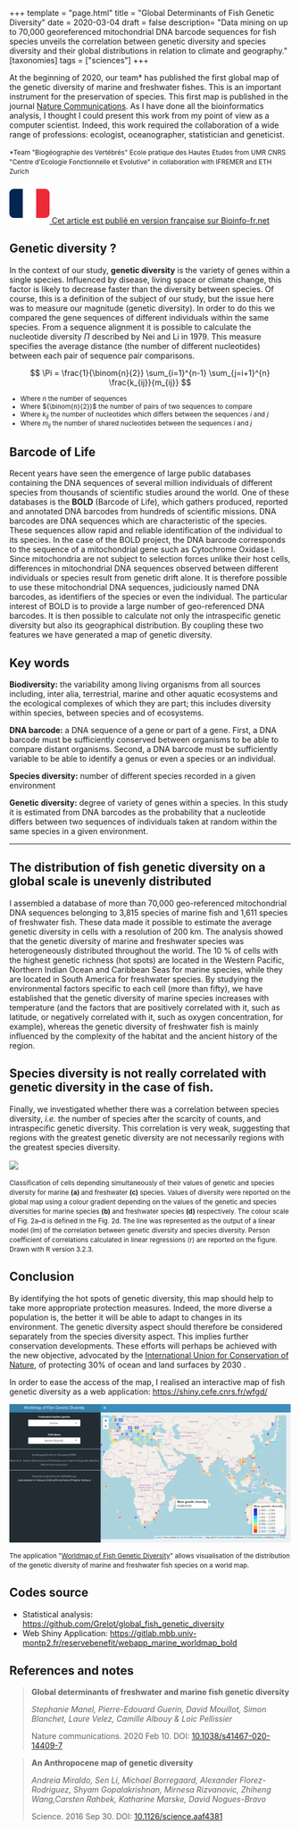 +++
template = "page.html"
title = "Global Determinants of Fish Genetic Diversity"
date =  2020-03-04
draft = false
description= "Data mining on up to 70,000 georeferenced mitochondrial DNA barcode sequences for fish species unveils the correlation between genetic diversity and species diversity and their global distributions in relation to climate and geography."
[taxonomies]
tags = ["sciences"]
+++


At the beginning of 2020, our team* has published the first global map of the genetic diversity of marine and freshwater fishes. This is an important instrument for the preservation of species. This first map is published in the journal [Nature Communications](https://doi.org/10.1038/s41467-020-14409-7). As I have done all the bioinformatics analysis, I thought I could present this work from my point of view as a computer scientist. Indeed, this work required the collaboration of a wide range of professions: ecologist, oceanographer, statistician and geneticist.
<!-- more -->

<small> *Team "Biogéographie des Vertébrés" Ecole pratique des Hautes Etudes from UMR CNRS "Centre d'Ecologie Fonctionnelle et Evolutive" in collaboration with IFREMER  and ETH Zurich</small>

<a href="https://bioinfo-fr.net/la-premiere-carte-de-la-diversite-genetique-des-poissons-publiee" 
   class="external-article-box" 
   target="_blank" 
   rel="noopener noreferrer">
  <img src="/flags/fr.svg" alt="Drapeau français" class="flag-icon">
  <span>Cet article est publié en version française sur Bioinfo-fr.net</span>
</a>

## Genetic diversity ?

In the context of our study, **genetic diversity** is the variety of genes within a single species. Influenced by disease, living space or climate change, this factor is likely to decrease faster than the diversity between species. Of course, this is a definition of the subject of our study, but the issue here was to measure our magnitude (genetic diversity). In order to do this we compared the gene sequences of different individuals within the same species. From a sequence alignment it is possible to calculate the nucleotide diversity ${\Pi}$ described by Nei and Li in 1979. This measure specifies the average distance (the number of different nucleotides) between each pair of sequence pair comparisons.


$$
\Pi = \frac{1}{\binom{n}{2}} \sum_{i=1}^{n-1} \sum_{j=i+1}^{n} \frac{k_{ij}}{m_{ij}}
$$
<small>

* Where ${n}$ the number of sequences
* Where ${\binom{n}{2}}$ the number of pairs of two sequences to compare
* Where ${k_{ij}}$ the number of nucleotides which differs between the sequences ${i}$ and ${j}$
* Where ${m_{ij}}$ the number of shared nucleotides between the sequences ${i}$ and ${j}$

</small>

## Barcode of Life


Recent years have seen the emergence of large public databases containing the DNA sequences of several million individuals of different species from thousands of scientific studies around the world. One of these databases is the **BOLD** (Barcode of Life), which gathers produced, reported and annotated DNA barcodes from hundreds of scientific missions. DNA barcodes are DNA sequences which are characteristic of the species. These sequences allow rapid and reliable identification of the individual to its species. In the case of the BOLD project, the DNA barcode corresponds to the sequence of a mitochondrial gene such as Cytochrome Oxidase I. Since mitochondria are not subject to selection forces unlike their host cells, differences in mitochondrial DNA sequences observed between different individuals or species result from genetic drift alone. It is therefore possible to use these mitochondrial DNA sequences, judiciously named DNA barcodes, as identifiers of the species or even the individual. The particular interest of BOLD is to provide a large number of geo-referenced DNA barcodes. It is then possible to calculate not only the intraspecific genetic diversity but also its geographical distribution. By coupling these two features we have generated a map of genetic diversity.


<div class = "encart_inside_article">

##  Key words

**Biodiversity:** the variability among living organisms from all sources including, inter alia, terrestrial, marine and other aquatic ecosystems and the ecological complexes of which they are part; this includes diversity within species, between species and of ecosystems.

**DNA barcode:** a DNA sequence of a gene or part of a gene. First, a DNA barcode must be sufficiently conserved between organisms to be able to compare distant organisms. Second, a DNA barcode must be sufficiently variable to be able to identify a genus or even a species or an individual.

**Species diversity:** number of different species recorded in a given environment 

**Genetic diversity:** degree of variety of genes within a species. In this study it is estimated from DNA barcodes as the probability that a nucleotide differs between two sequences of individuals taken at random within the same species in a given environment.

____________

</div>


## The distribution of fish genetic diversity on a global scale is unevenly distributed

I assembled a database of more than 70,000 geo-referenced mitochondrial DNA sequences belonging to 3,815 species of marine fish and 1,611 species of freshwater fish. These data made it possible to estimate the average genetic diversity in cells with a resolution of 200 km. The analysis showed that the genetic diversity of marine and freshwater species was heterogeneously distributed throughout the world. The 10 % of cells with the highest genetic richness (hot spots) are located in the Western Pacific, Northern Indian Ocean and Caribbean Seas for marine species, while they are located in South America for freshwater species. By studying the environmental factors specific to each cell (more than fifty), we have established that the genetic diversity of marine species increases with temperature (and the factors that are positively correlated with it, such as latitude, or negatively correlated with it, such as oxygen concentration, for example), whereas the genetic diversity of freshwater fish is mainly influenced by the complexity of the habitat and the ancient history of the region.

## Species diversity is not really correlated with genetic diversity in the case of fish.

Finally, we investigated whether there was a correlation between species diversity, *i.e.* the number of species after the scarcity of counts, and intraspecific genetic diversity. This correlation is very weak, suggesting that regions with the greatest genetic diversity are not necessarily regions with the greatest species diversity.


<a href="https://www.nature.com/articles/s41467-020-14409-7/figures/2"> <img align="center" src="https://media.springernature.com/full/springer-static/image/art%3A10.1038%2Fs41467-020-14409-7/MediaObjects/41467_2020_14409_Fig2_HTML.png?as=webp"></a>


<small>Classification of cells depending simultaneously of their values of genetic and species diversity for marine **(a)** and freshwater **(c)** species. Values of diversity were reported on the global map using a colour gradient depending on the values of the genetic and species diversities for marine species **(b)** and freshwater species **(d)** respectively. The colour scale of Fig. 2a–d is defined in the Fig. 2d. The line was represented as the output of a linear model (lm) of the correlation between genetic diversity and species diversity. Person coefficient of correlations calculated in linear regressions (r) are reported on the figure. Drawn with R version 3.2.3.</small>


## Conclusion

By identifying the hot spots of genetic diversity, this map should help to take more appropriate protection measures. Indeed, the more diverse a population is, the better it will be able to adapt to changes in its environment. The genetic diversity aspect should therefore be considered separately from the species diversity aspect. This implies further conservation developments. These efforts will perhaps be achieved with the new objective, advocated by the [International Union for Conservation of Nature](https://www.iucn.org/resources/issues-briefs/marine-protected-areas-and-climate-change), of protecting 30% of ocean and land surfaces by 2030 .



In order to ease the access of the map, I realised an interactive map of fish genetic diversity as a web application: https://shiny.cefe.cnrs.fr/wfgd/


<a href="https://shiny.cefe.cnrs.fr/wfgd/"> <img align="center" src="wfgd.png"></a>



<small>The application "[Worldmap of Fish Genetic Diversity](https://shiny.cefe.cnrs.fr/wfgd/)" allows visualisation of the  distribution of the genetic diversity of marine and freshwater fish species on a world map.</small>


## Codes source

* Statistical analysis: https://github.com/Grelot/global_fish_genetic_diversity
* Web Shiny Application: https://gitlab.mbb.univ-montp2.fr/reservebenefit/webapp_marine_worldmap_bold

## References and notes

> **Global determinants of freshwater and marine fish genetic diversity**
>
> *Stephanie Manel, Pierre-Edouard Guerin, David Mouillot, Simon Blanchet, Laure Velez, Camille Albouy & Loic Pellissier*
>
> Nature communications. 2020 Feb 10. DOI: [10.1038/s41467-020-14409-7](https://doi.org/10.1038/s41467-020-14409-7)

> **An Anthropocene map of genetic diversity**
> 
> *Andreia Miraldo, Sen Li, Michael Borregaard, Alexander Florez-Rodriguez, Shyam Gopalakrishnan, Mirnesa Rizvanovic, Zhiheng Wang,Carsten Rahbek, Katharine Marske, David Nogues-Bravo*
>
> Science. 2016 Sep 30. DOI: [10.1126/science.aaf4381](https://doi.org/10.1126/science.aaf4381)

